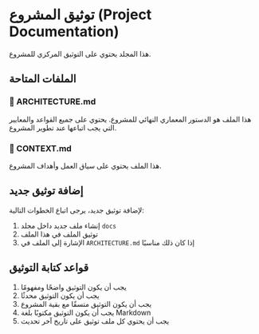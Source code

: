 # توثيق المشروع (Project Documentation)

هذا المجلد يحتوي على التوثيق المركزي للمشروع.

## الملفات المتاحة

### 📜 ARCHITECTURE.md

هذا الملف هو الدستور المعماري النهائي للمشروع. يحتوي على جميع القواعد والمعايير التي يجب اتباعها عند تطوير المشروع.

### 📜 CONTEXT.md

هذا الملف يحتوي على سياق العمل وأهداف المشروع.

## إضافة توثيق جديد

لإضافة توثيق جديد، يرجى اتباع الخطوات التالية:

1. إنشاء ملف جديد داخل مجلد `docs`
2. توثيق الملف في هذا الملف
3. الإشارة إلى الملف في `ARCHITECTURE.md` إذا كان ذلك مناسبًا

## قواعد كتابة التوثيق

1. يجب أن يكون التوثيق واضحًا ومفهومًا
2. يجب أن يكون التوثيق محدثًا
3. يجب أن يكون التوثيق متسقًا مع بقية المشروع
4. يجب أن يكون التوثيق مكتوبًا بلغة Markdown
5. يجب أن يحتوي كل ملف توثيق على تاريخ آخر تحديث